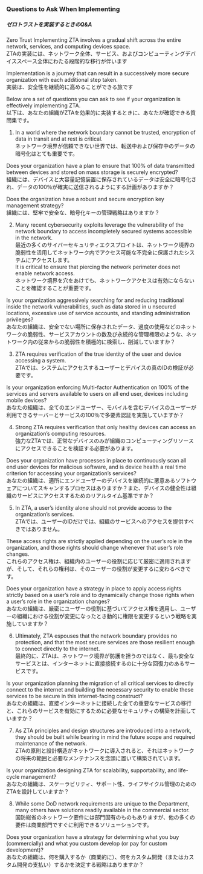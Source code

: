 ### Questions to Ask When Implementing  
##### ゼロトラストを実装するときのQ&A

Zero Trust Implementing ZTA involves a gradual shift across the entire network, services, and computing devices space.  
ZTAの実装には、ネットワーク全体、サービス、およびコンピューティングデバイススペース全体にわたる段階的な移行が伴います

Implementation is a journey that can result in a successively more secure organization with each additional step taken.  
実装は、安全性を継続的に高めることができる旅です

Below are a set of questions you can ask to see if your organization is effectively implementing ZTA.  
以下は、あなたの組織がZTAを効果的に実装するときに、あなたが確認できる質問集です。

1. In a world where the network boundary cannot be trusted, encryption of data in transit and at rest is critical.  
ネットワーク境界が信頼できない世界では、転送中および保存中のデータの暗号化はとても重要です。

  Does your organization have a plan to ensure that 100% of data transmitted between devices and stored on mass storage is securely   encrypted?  
組織には、デバイスと大容量記憶装置に保存されているデータは安全に暗号化され、データの100％が確実に送信されるようにする計画がありますか？

  Does the organization have a robust and secure encryption key management strategy?  
  組織には、堅牢で安全な、暗号化キーの管理戦略はありますか？
<br>
  
2. Many recent cybersecurity exploits leverage the vulnerability of the network boundary to access incompletely secured systems accessible in the network.  
最近の多くのサイバーセキュリティエクスプロイトは、ネットワーク境界の脆弱性を活用してネットワーク内でアクセス可能な不完全に保護されたシステムにアクセスします。  
  It is critical to ensure that piercing the network perimeter does not enable network access.  
ネットワーク境界を穴をあけても、ネットワークアクセスは有効にならないことを確認することが重要です。

  Is your organization aggressively searching for and reducing traditional inside the network vulnerabilities, such as data stored in u nsecured locations, excessive use of service accounts, and standing administration privileges?  
あなたの組織は、安全でない場所に保存されたデータ、過度の使用などのネットワークの脆弱性、サービスアカウントの数及び永続的な管理権限のような、ネットワーク内の従来からの脆弱性を積極的に検索し、削減していますか？
<br>
  
3. ZTA requires verification of the true identity of the user and device accessing a system.  
ZTAでは、システムにアクセスするユーザーとデバイスの真のIDの検証が必要です。

Is your organization enforcing Multi-factor Authentication on 100% of the services and servers available to users on all end user, devices including mobile devices?  
あなたの組織は、全てのエンドユーザー、モバイルを含むデバイスのユーザーが利用できるサーバーとサービスの100％で多要素認証を実施していますか？
<br>

4. Strong ZTA requires verification that only healthy devices can access an organization’s computing resources.  
強力なZTAでは、正常なデバイスのみが組織のコンピューティングリソースにアクセスできることを検証する必要があります。

Does your organization have processes in place to continuously scan all end user devices for malicious software, and is device health a real time criterion for accessing your organization’s services?  
あなたの組織は、適所にエンドユーザーのデバイスを継続的に悪意あるソフトウェアについてスキャンするプロセスはありますか？また、デバイスの健全性は組織のサービスにアクセスするためのリアルタイム基準ですか？
<br>

5. In ZTA, a user’s identity alone should not provide access to the organization’s services.  
ZTAでは、ユーザーのIDだけでは、組織のサービスへのアクセスを提供すべきではありません。

These access rights are strictly applied depending on the user’s role in the organization, and those rights should change whenever that user’s role changes.  
これらのアクセス権は、組織内のユーザーの役割に応じて厳密に適用されますが、そして、それらの権利は、そのユーザーの役割が変更するに変わるべきです。

Does your organization have a strategy in place to apply access rights strictly based on a user’s role and to dynamically change those rights when a user’s role in the organization changes?  
あなたの組織は、厳密にユーザーの役割に基づいてアクセス権を適用し、ユーザーの組織における役割が変更になったとき動的に権限を変更するという戦略を実施していますか？
<br>

6. Ultimately, ZTA espouses that the network boundary provides no protection, and that the most secure services are those resilient enough to connect directly to the internet.  
最終的に、ZTAは、ネットワーク境界が防護を担うのではなく、最も安全なサービスとは、インターネットに直接接続するのに十分な回復力のあるサービスです。

Is your organization planning the migration of all critical services to directly connect to the internet and building the necessary security to enable these services to be secure in this internet-facing construct?  
あなたの組織は、直接インターネットに接続した全ての重要なサービスの移行と、これらのサービスを有効にするために必要なセキュリティの構築を計画していますか？
<br>

7. As ZTA principles and design structures are introduced into a network, they should be built while bearing in mind the future scope and required maintenance of the network.  
ZTAの原則と設計構造がネットワークに導入されると、それはネットワークの将来の範囲と必要なメンテナンスを念頭に置いて構築されています。

Is your organization designing ZTA for scalability, supportability, and life-cycle management?  
あなたの組織は、スケーラビリティ、サポート性、ライフサイクル管理のためのZTAを設計していますか？
<br>

8. While some DoD network requirements are unique to the Department, many others have solutions readily available in the commercial sector.  
国防総省のネットワーク要件には部門固有のものもありますが、他の多くの要件は商業部門ですぐに利用できるソリューションです。

Does your organization have a strategy for determining what you buy (commercially) and what you custom develop (or pay for custom development)?  
あなたの組織は、何を購入するか（商業的に）、何をカスタム開発（またはカスタム開発の支払い）するかを決定する戦略はありますか？
<br>

